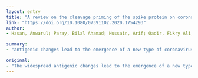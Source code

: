 ```yaml
---
layout: entry
title: "A review on the cleavage priming of the spike protein on coronavirus by angiotensin-converting enzyme-2 and furin"
link: "https://doi.org/10.1080/07391102.2020.1754293"
author:
- Hasan, Anwarul; Paray, Bilal Ahamad; Hussain, Arif; Qadir, Fikry Ali; Attar, Farnoosh; Aziz, Falah Mohammad; Sharifi, Majid; Derakhshankhah, Hossein; Rasti, Behnam; Mehrabi, Masoumeh; Shahpasand, Koorosh; Saboury, Ali Akbar; Falahati, Mojtaba

summary:
- "antigenic changes lead to the emergence of a new type of coronavirus (SARS)-CoV-2 that is immunologically different from the previous circulating species. Angiotensin-converting enzyme-2 (ACE-2) is one of the most important receptors on the cell membrane of the host cells (HCs) Its interaction with spike protein (SP) with a furin-cleavage site results in the SARS."

original:
- "The widespread antigenic changes lead to the emergence of a new type of coronavirus (CoV) called as severe acute respiratory syndrome (SARS)-CoV-2 that is immunologically different from the previous circulating species. Angiotensin-converting enzyme-2 (ACE-2) is one of the most important receptors on the cell membrane of the host cells (HCs) which its interaction with spike protein (SP) with a furin-cleavage site results in the SARS-CoV-2 invasion. Hence, in this review, we presented an overview on the interaction of ACE-2 and furin with SP. As several kinds of CoVs, from various genera, have at their S1/S2 binding site a preserved site, we further surveyed the role of furin cleavage site (FCS) on the life cycle of the CoV. Furthermore, we discussed that the small molecular inhibitors can limit the interaction of ACE-2 and furin with SP and can be used as potential therapeutic platforms to combat the spreading CoV epidemic. Finally, some ongoing challenges and future prospects for the development of potential drugs to promote targeting specific activities of the CoV were reviewed. In conclusion, this review may pave the way for providing useful information about different compounds involved in improving the effectiveness of CoV vaccine or drugs with minimum toxicity against human health."
---
```


